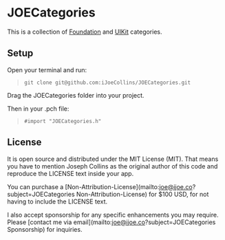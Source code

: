 # JOECategories

This is a collection of [Foundation](/JOECategories/Foundation) and [UIKit](/JOECategories/UIKit) categories.


## Setup

Open your terminal and run:

> ```git clone git@github.com:iJoeCollins/JOECategories.git```

Drag the JOECategories folder into your project.

Then in your .pch file:

> ```#import "JOECategories.h"```


## License

It is open source and distributed under the MIT License (MIT). That means you have to mention Joseph Collins as the original author of this code and reproduce the LICENSE text inside your app.

You can purchase a [Non-Attribution-License](mailto:joe@ijoe.co?subject=JOECategories Non-Attribution-License) for $100 USD, for not having to include the LICENSE text.

I also accept sponsorship for any specific enhancements you may require. Please [contact me via email](mailto:joe@ijoe.co?subject=JOECategories Sponsorship) for inquiries.